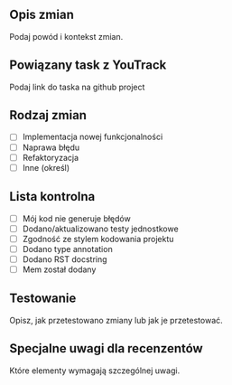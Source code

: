 ## Opis zmian
Podaj powód i kontekst zmian.

## Powiązany task z YouTrack
Podaj link do taska na github project

## Rodzaj zmian
- [ ] Implementacja nowej funkcjonalności
- [ ] Naprawa błędu
- [ ] Refaktoryzacja
- [ ] Inne (określ)

## Lista kontrolna
- [ ] Mój kod nie generuje błędów
- [ ] Dodano/aktualizowano testy jednostkowe
- [ ] Zgodność ze stylem kodowania projektu
- [ ] Dodano type annotation
- [ ] Dodano RST docstring
- [ ] Mem został dodany

## Testowanie
Opisz, jak przetestowano zmiany lub jak je przetestować.

## Specjalne uwagi dla recenzentów
Które elementy wymagają szczególnej uwagi.
